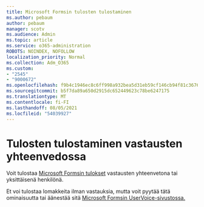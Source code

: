```yaml
---
title: Microsoft Formsin tulosten tulostaminen
ms.author: pebaum
author: pebaum
manager: scotv
ms.audience: Admin
ms.topic: article
ms.service: o365-administration
ROBOTS: NOINDEX, NOFOLLOW
localization_priority: Normal
ms.collection: Adm_O365
ms.custom:
- "2545"
- "9000672"
ms.openlocfilehash: f9b4c1946ec8c6ff998a932bea5d31eb59cf146cb94f81c3676ccf25eebf9e33
ms.sourcegitcommit: b5f7da89a650d2915dc652449623c78be6247175
ms.translationtype: MT
ms.contentlocale: fi-FI
ms.lasthandoff: 08/05/2021
ms.locfileid: "54039927"
---
```

# <a name="print-results-in-a-summary-of-responses"></a>Tulosten tulostaminen vastausten yhteenvedossa

Voit tulostaa [Microsoft Formsin tulokset](https://support.office.com/article/print-a-form-22100b98-ba3c-41c1-9513-f76caca664fc) vastausten yhteenvetona tai yksittäisenä henkilönä. 

Et voi tulostaa lomakkeita ilman vastauksia, mutta voit pyytää tätä ominaisuutta tai äänestää sitä [Microsoft Formsin UserVoice-sivustossa.](https://microsoftforms.uservoice.com/forums/386451-welcome-to-microsoft-forms-suggestion-box)
